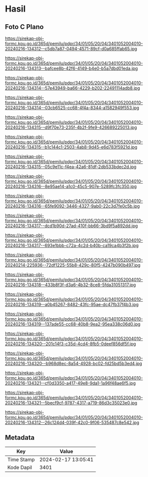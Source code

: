 # Hasil

## Foto C Plano

https://sirekap-obj-formc.kpu.go.id/365d/pemilu/pdpr/34/01/05/20/04/3401052004010-20240216-134312--c5db7a87-0494-4571-89cf-d0a685ffab65.jpg

https://sirekap-obj-formc.kpu.go.id/365d/pemilu/pdpr/34/01/05/20/04/3401052004010-20240216-134313--bafcee8b-42f6-4149-b4e0-b5a7dbd01eda.jpg

https://sirekap-obj-formc.kpu.go.id/365d/pemilu/pdpr/34/01/05/20/04/3401052004010-20240216-134314--57e43949-ba66-4229-b202-22491114adb8.jpg

https://sirekap-obj-formc.kpu.go.id/365d/pemilu/pdpr/34/01/05/20/04/3401052004010-20240216-134314--03cb6525-cc68-4f4a-8344-a1582949f553.jpg

https://sirekap-obj-formc.kpu.go.id/365d/pemilu/pdpr/34/01/05/20/04/3401052004010-20240216-134315--d9f70e73-235f-4b2f-9fe9-426689225013.jpg

https://sirekap-obj-formc.kpu.go.id/365d/pemilu/pdpr/34/01/05/20/04/3401052004010-20240216-134315--b1c144c1-2503-4ab8-9d45-e6d783f5921d.jpg

https://sirekap-obj-formc.kpu.go.id/365d/pemilu/pdpr/34/01/05/20/04/3401052004010-20240216-134315--05c9e11c-f4ea-42a6-81df-2db533bdec2d.jpg

https://sirekap-obj-formc.kpu.go.id/365d/pemilu/pdpr/34/01/05/20/04/3401052004010-20240216-134316--8e95ae14-a1c0-45c5-907e-5289fc3fc350.jpg

https://sirekap-obj-formc.kpu.go.id/365d/pemilu/pdpr/34/01/05/20/04/3401052004010-20240216-134316--65fe9092-3446-4327-9ab0-22c3d7fe0c5b.jpg

https://sirekap-obj-formc.kpu.go.id/365d/pemilu/pdpr/34/01/05/20/04/3401052004010-20240216-134317--dcd1b90d-27ad-410f-bb66-3bd9f5a892dd.jpg

https://sirekap-obj-formc.kpu.go.id/365d/pemilu/pdpr/34/01/05/20/04/3401052004010-20240216-134317--693e1bbb-c72a-4c2d-b40b-ca19ca4b3f2b.jpg

https://sirekap-obj-formc.kpu.go.id/365d/pemilu/pdpr/34/01/05/20/04/3401052004010-20240214-225936--72df1225-55b8-429c-80f5-4247b090b497.jpg

https://sirekap-obj-formc.kpu.go.id/365d/pemilu/pdpr/34/01/05/20/04/3401052004010-20240216-134318--433b8f3f-d3a6-4b32-8ce8-5fda31051317.jpg

https://sirekap-obj-formc.kpu.go.id/365d/pemilu/pdpr/34/01/05/20/04/3401052004010-20240216-134319--a0b45267-8482-43fc-95ae-dc47fb37f4b3.jpg

https://sirekap-obj-formc.kpu.go.id/365d/pemilu/pdpr/34/01/05/20/04/3401052004010-20240216-134319--137ade55-cc68-40b8-9ea2-95ea338c06d0.jpg

https://sirekap-obj-formc.kpu.go.id/365d/pemilu/pdpr/34/01/05/20/04/3401052004010-20240216-134320--201c14f3-c35d-4cd4-8fb5-0deef856df5f.jpg

https://sirekap-obj-formc.kpu.go.id/365d/pemilu/pdpr/34/01/05/20/04/3401052004010-20240216-134320--b968d8ec-8a54-4928-bc02-fd25bd5b3ed4.jpg

https://sirekap-obj-formc.kpu.go.id/365d/pemilu/pdpr/34/01/05/20/04/3401052004010-20240216-134321--cf0d3350-a417-49e8-9da1-1a96f48ae6f5.jpg

https://sirekap-obj-formc.kpu.go.id/365d/pemilu/pdpr/34/01/05/20/04/3401052004010-20240216-134321--5becf9cf-9787-4317-a719-86d3c35023e0.jpg

https://sirekap-obj-formc.kpu.go.id/365d/pemilu/pdpr/34/01/05/20/04/3401052004010-20240216-134312--26c124d4-039f-42c0-9f06-535487c8e542.jpg


## Metadata

| Key        | Value               |
| ---------- | ------------------- |
| Time Stamp | 2024-02-17 13:05:41 |
| Kode Dapil | 3401                |



